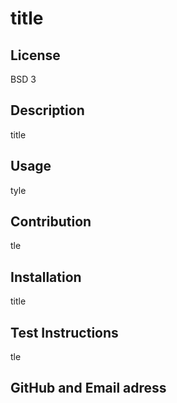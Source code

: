 # title

## License
BSD 3

## Description 
title

## Usage 
tyle

## Contribution
tle

## Installation
title

## Test Instructions
tle

## GitHub and Email adress
  
[]()
